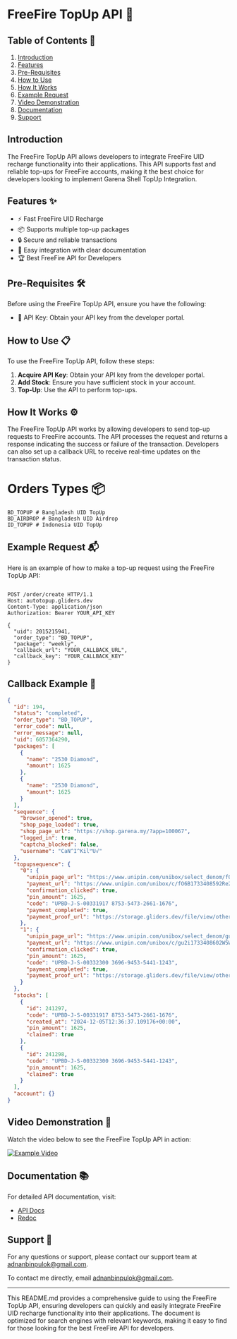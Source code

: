 # FreeFire TopUp API 🚀

## Table of Contents 📑

1. [Introduction](#introduction)
2. [Features](#features)
3. [Pre-Requisites](#pre-requisites)
4. [How to Use](#how-to-use)
5. [How It Works](#how-it-works)
6. [Example Request](#example-request)
7. [Video Demonstration](#video-demonstration)
8. [Documentation](#documentation)
9. [Support](#support)

## Introduction

The FreeFire TopUp API allows developers to integrate FreeFire UID recharge functionality into their applications. This API supports fast and reliable top-ups for FreeFire accounts, making it the best choice for developers looking to implement Garena Shell TopUp Integration.

## Features ✨

- ⚡ Fast FreeFire UID Recharge
- 📦 Supports multiple top-up packages
- 🔒 Secure and reliable transactions
- 📄 Easy integration with clear documentation
- 🏆 Best FreeFire API for Developers

## Pre-Requisites 🛠️

Before using the FreeFire TopUp API, ensure you have the following:

- 🔑 API Key: Obtain your API key from the developer portal.

## How to Use 📋

To use the FreeFire TopUp API, follow these steps:

1. **Acquire API Key**: Obtain your API key from the developer portal.
2. **Add Stock**: Ensure you have sufficient stock in your account.
3. **Top-Up**: Use the API to perform top-ups.

## How It Works ⚙️

The FreeFire TopUp API works by allowing developers to send top-up requests to FreeFire accounts. The API processes the request and returns a response indicating the success or failure of the transaction. Developers can also set up a callback URL to receive real-time updates on the transaction status.

# Orders Types 📦

```
BD_TOPUP # Bangladesh UID TopUp
BD_AIRDROP # Bangladesh UID Airdrop
ID_TOPUP # Indonesia UID TopUp
```

## Example Request 📬

Here is an example of how to make a top-up request using the FreeFire TopUp API:

```http

POST /order/create HTTP/1.1
Host: autotopup.gliders.dev
Content-Type: application/json
Authorization: Bearer YOUR_API_KEY

{
  "uid": 2015215941,
  "order_type": "BD_TOPUP",
  "package": "weekly",
  "callback_url": "YOUR_CALLBACK_URL",
  "callback_key": "YOUR_CALLBACK_KEY"
}
```

## Callback Example 📩

```json
{
  "id": 194,
  "status": "completed",
  "order_type": "BD_TOPUP",
  "error_code": null,
  "error_message": null,
  "uid": 6057364290,
  "packages": [
    {
      "name": "2530 Diamond",
      "amount": 1625
    },
    {
      "name": "2530 Diamond",
      "amount": 1625
    }
  ],
  "sequence": {
    "browser_opened": true,
    "shop_page_loaded": true,
    "shop_page_url": "https://shop.garena.my/?app=100067",
    "logged_in": true,
    "captcha_blocked": false,
    "username": "CaN^I^Kil™U√"
  },
  "topupsequence": {
    "0": {
      "unipin_page_url": "https://www.unipin.com/unibox/select_denom/fO6B1733408592Re2Wnp3jptuw?lg=en",
      "payment_url": "https://www.unipin.com/unibox/c/fO6B1733408592Re2Wnp3jptuw/670",
      "confirmation_clicked": true,
      "pin_amount": 1625,
      "code": "UPBD-J-S-00331917 8753-5473-2661-1676",
      "payment_completed": true,
      "payment_proof_url": "https://storage.gliders.dev/file/view/others/65a56bc3-2bab-4e46-bbe6-667a76085c50.png"
    },
    "1": {
      "unipin_page_url": "https://www.unipin.com/unibox/select_denom/gu2i1733408602W5Wrae4ovPiv?lg=en",
      "payment_url": "https://www.unipin.com/unibox/c/gu2i1733408602W5Wrae4ovPiv/670",
      "confirmation_clicked": true,
      "pin_amount": 1625,
      "code": "UPBD-J-S-00332300 3696-9453-5441-1243",
      "payment_completed": true,
      "payment_proof_url": "https://storage.gliders.dev/file/view/others/8cd7973e-7950-49a2-8271-79f76d19aa6c.png"
    }
  },
  "stocks": [
    {
      "id": 241297,
      "code": "UPBD-J-S-00331917 8753-5473-2661-1676",
      "created_at": "2024-12-05T12:36:37.109176+00:00",
      "pin_amount": 1625,
      "claimed": true
    },
    {
      "id": 241298,
      "code": "UPBD-J-S-00332300 3696-9453-5441-1243",
      "pin_amount": 1625,
      "claimed": true
    }
  ],
  "account": {}
}
```

## Video Demonstration 🎥

Watch the video below to see the FreeFire TopUp API in action:

[![Example Video](https://img.youtube.com/vi/dQw4w9WgXcQ/0.jpg)](https://www.youtube.com/watch?v=dQw4w9WgXcQ)

## Documentation 📚

For detailed API documentation, visit:

- [API Docs](https://autotopup.gliders.dev/docs)
- [Redoc](https://autotopup.gliders.dev/redoc)

## Support 🤝

For any questions or support, please contact our support team at [adnanbinpulok@gmail.com](mailto:adnanbinpulok@gmail.com).

To contact me directly, email [adnanbinpulok@gmail.com](mailto:adnanbinpulok@gmail.com).

---

This README.md provides a comprehensive guide to using the FreeFire TopUp API, ensuring developers can quickly and easily integrate FreeFire UID recharge functionality into their applications. The document is optimized for search engines with relevant keywords, making it easy to find for those looking for the best FreeFire API for developers.
